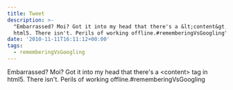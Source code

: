 ```yaml
---
title: Tweet
description: >-
  "Embarrassed? Moi? Got it into my head that there's a &lt;content&gt; tag in
  html5. There isn't. Perils of working offline.#rememberingVsGoogling"
date: '2010-11-11T16:11:12+00:00'
tags:
  - rememberingVsGoogling
---
```

Embarrassed? Moi? Got it into my head that there's a &lt;content&gt; tag in html5. There isn't. Perils of working offline.#rememberingVsGoogling
